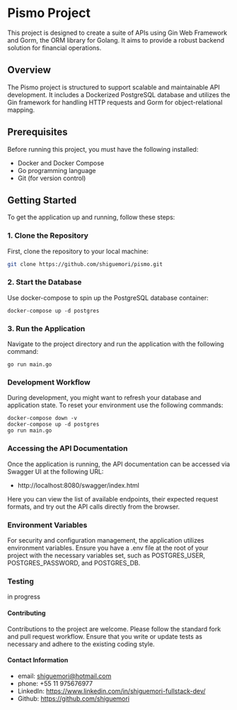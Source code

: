 # Pismo Project

This project is designed to create a suite of APIs using Gin Web Framework and Gorm, the ORM library for Golang. It aims to provide a robust backend solution for financial operations.

## Overview

The Pismo project is structured to support scalable and maintainable API development. It includes a Dockerized PostgreSQL database and utilizes the Gin framework for handling HTTP requests and Gorm for object-relational mapping.

## Prerequisites

Before running this project, you must have the following installed:

- Docker and Docker Compose
- Go programming language
- Git (for version control)

## Getting Started

To get the application up and running, follow these steps:

### 1. Clone the Repository

First, clone the repository to your local machine:

```sh
git clone https://github.com/shiguemori/pismo.git
```

### 2. Start the Database
Use docker-compose to spin up the PostgreSQL database container:

```docker-compose up -d postgres```

### 3. Run the Application
Navigate to the project directory and run the application with the following command:

```go run main.go```

### Development Workflow
During development, you might want to refresh your database and application state. To reset your environment use the following commands:
```
docker-compose down -v
docker-compose up -d postgres
go run main.go
```

### Accessing the API Documentation
Once the application is running, the API documentation can be accessed via Swagger UI at the following URL:

- http://localhost:8080/swagger/index.html

Here you can view the list of available endpoints, their expected request formats, and try out the API calls directly from the browser.

### Environment Variables
For security and configuration management, the application utilizes environment variables. Ensure you have a .env file at the root of your project with the necessary variables set, such as POSTGRES_USER, POSTGRES_PASSWORD, and POSTGRES_DB.

### Testing
in progress 

#### Contributing
Contributions to the project are welcome. Please follow the standard fork and pull request workflow. Ensure that you write or update tests as necessary and adhere to the existing coding style.

#### Contact Information
- email: shiguemori@hotmail.com
- phone: +55 11 975676977
- LinkedIn: https://www.linkedin.com/in/shiguemori-fullstack-dev/
- Github: https://github.com/shiguemori